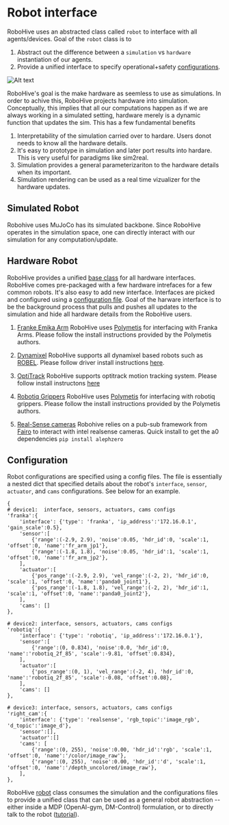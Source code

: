 # Robot interface
RoboHive uses an abstracted class called `robot` to interface with all agents/devices. Goal of the `robot` class is to
1. Abstract out the difference between a `simulation` vs `hardware` instantiation of our agents.
2. Provide a unified interface to specify operational+safety [configurations]().

![Alt text](robohive_robot_overview.png "Optional title")

RoboHive's goal is the make hardware as seemless to use as simulations. In order to achive this, RoboHive projects hardware into simulation. Conceptually, this implies that all our computations happen as if we are always working in a simulated setting, hardware merely is a dynamic function that updates the sim. This has a few fundamental benefits
1. Interpretability of the simulation carried over to hardare. Users donot needs to know all the hardware details.
2. It's easy to prototype in simulation and later port results into hardare. This is very useful for paradigms like sim2real.
3. Simulation provides a general parameterizariton to the hardware details when its important.
4. Simulation rendering can be used as a real time vizualizer for the hardware updates.

## Simulated Robot
Robohive uses MuJoCo has its simulated backbone. Since RoboHive operates in the simulation space, one can directly interact with our simulation for any computation/update.

## Hardware Robot
RoboHive provides a unified [base class](hardware_base.py) for all hardware interfaces. RoboHive comes pre-packaged with a few hardware intrefaces for a few common robots. It's also easy to add new interface. Interfaces are picked and configured using a [configuration file](). Goal of the harware interface is to be the background process that pulls and pushes all updates to the simulation and hide all hardware details from the RoboHive users.

1. [Franke Emika Arm](https://www.franka.de/)
RoboHive uses [Polymetis](https://facebookresearch.github.io/fairo/polymetis/) for interfacing with Franka Arms. Please follow the install instructions provided by the Polymetis authors.

2. [Dynamixel](http://www.dynamixel.com/)
RoboHive supports all dynamixel based robots such as [ROBEL](http://roboticsbenchmarks.org/). Please follow driver install instructions [here](https://github.com/vikashplus/dynamixel).

3. [OptiTrack](https://optitrack.com/)
RoboHive supports optitrack motion tracking system. Please follow install instructons [here](https://github.com/vikashplus/OptiTrack)


4. [Robotiq Grippers](https://robotiq.com)
RoboHive uses [Polymetis](https://facebookresearch.github.io/fairo/polymetis/) for interfacing with robotiq grippers. Please follow the install instructions provided by the Polymetis authors.

5. [Real-Sense cameras](https://www.intelrealsense.com/)
Robohive relies on a pub-sub framework from [Fairo](https://github.com/facebookresearch/fairo) to interact with intel realsense cameras. Quick install
to get the a0 dependencies `pip install alephzero`

## Configuration
Robot configurations are specified using a config files. The file is essentially a nested dict that specified details about the robot's `interface`, `sensor`, `actuator`, and `cams` configurations. See below for an example.
```
{
# device1:  interface, sensors, actuators, cams configs
'franka':{
    'interface': {'type': 'franka', 'ip_address':'172.16.0.1', 'gain_scale':0.5},
    'sensor':[
        {'range':(-2.9, 2.9), 'noise':0.05, 'hdr_id':0, 'scale':1, 'offset':0, 'name':'fr_arm_jp1'},
        {'range':(-1.8, 1.8), 'noise':0.05, 'hdr_id':1, 'scale':1, 'offset':0, 'name':'fr_arm_jp2'},
    ],
    'actuator':[
        {'pos_range':(-2.9, 2.9), 'vel_range':(-2, 2), 'hdr_id':0, 'scale':1, 'offset':0, 'name':'panda0_joint1'},
        {'pos_range':(-1.8, 1.8), 'vel_range':(-2, 2), 'hdr_id':1, 'scale':1, 'offset':0, 'name':'panda0_joint2'},
    ],
    'cams': []
},

# device2: interface, sensors, actuators, cams configs
'robotiq':{
    'interface': {'type': 'robotiq', 'ip_address':'172.16.0.1'},
    'sensor':[
        {'range':(0, 0.834), 'noise':0.0, 'hdr_id':0, 'name':'robotiq_2f_85', 'scale':-9.81, 'offset':0.834},
    ],
    'actuator':[
        {'pos_range':(0, 1), 'vel_range':(-2, 4), 'hdr_id':0, 'name':'robotiq_2f_85', 'scale':-0.08, 'offset':0.08},
    ],
    'cams': []
},

# device3: interface, sensors, actuators, cams configs
'right_cam':{
    'interface': {'type': 'realsense', 'rgb_topic':'image_rgb', 'd_topic':'image_d'},
    'sensor':[],
    'actuator':[]
    'cams': [
        {'range':(0, 255), 'noise':0.00, 'hdr_id':'rgb', 'scale':1, 'offset':0, 'name':'/color/image_raw'},
        {'range':(0, 255), 'noise':0.00, 'hdr_id':'d', 'scale':1, 'offset':0, 'name':'/depth_uncolored/image_raw'},
    ],
},
```
RoboHive [robot](robot.py) class consumes the simulation and the configurations files to provide a unified class that can be used as a general robot abstraction -- either inside a MDP (OpenAI-gym, DM-Control) formulation, or to directly talk to the robot ([tutorial](../tutorials/examine_robot.py)).